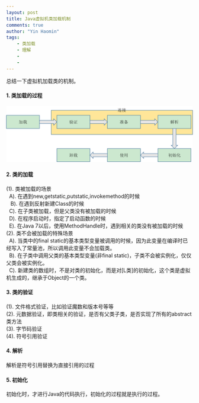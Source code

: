 ```yaml
---
layout: post
title: Java虚拟机类加载机制
comments: true
author: "Yin Haomin"
tags:
    - 类加载
    - 理解
    - 
    - 
---
```


总结一下虚拟机加载类的机制。<br>

#### 1. 类加载的过程
![gras](/images/loadclass/类的加载过程.png)<br>

#### 2. 类的加载
(1). 类被加载的场景<br>
    A). 在遇到new,getstatic,putstatic,invokemethod的时候<br>
    B). 在遇到反射新建Class的时候<br>
    C). 在子类被加载，但是父类没有被加载的时候<br>
    D). 在程序启动时，指定了启动函数的时候<br>
    E). 在Java 7以后，使用MethodHandle时，遇到相关的类没有被加载的时候<br>
(2). 类不会被加载的特殊场景<br>
    A). 当类中的final static的基本类型变量被调用的时候，因为此变量在编译时已经写入了常量池，所以调用此变量不会加载类。<br>
    B). 在子类中调用父类的基本类型变量(非final static)，子类不会被实例化，仅仅父类会被实例化。<br>
    C). 新建类的数组时，不是对类的初始化，而是对[L类]的初始化，这个类是虚拟机生成的，继承于Object的一个类。<br>

#### 3. 类的验证
(1). 文件格式验证，比如验证魔数和版本号等等<br>
(2). 元数据验证，即类相关的验证，是否有父类子类，是否实现了所有的abstract类方法<br>
(3). 字节码验证<br>
(4). 符号引用验证<br>

#### 4. 解析
解析是符号引用替换为直接引用的过程<br>

#### 5. 初始化
初始化时，才进行Java的代码执行，初始化的过程就是执行<clinit>的过程。<br>

